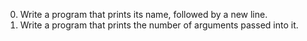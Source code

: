 0. Write a program that prints its name, followed by a new line.
1. Write a program that prints the number of arguments passed into it.

